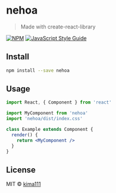 # nehoa

> Made with create-react-library

[![NPM](https://img.shields.io/npm/v/nehoa.svg)](https://www.npmjs.com/package/nehoa) [![JavaScript Style Guide](https://img.shields.io/badge/code_style-standard-brightgreen.svg)](https://standardjs.com)

## Install

```bash
npm install --save nehoa
```

## Usage

```jsx
import React, { Component } from 'react'

import MyComponent from 'nehoa'
import 'nehoa/dist/index.css'

class Example extends Component {
  render() {
    return <MyComponent />
  }
}
```

## License

MIT © [kima111](https://github.com/kima111)
